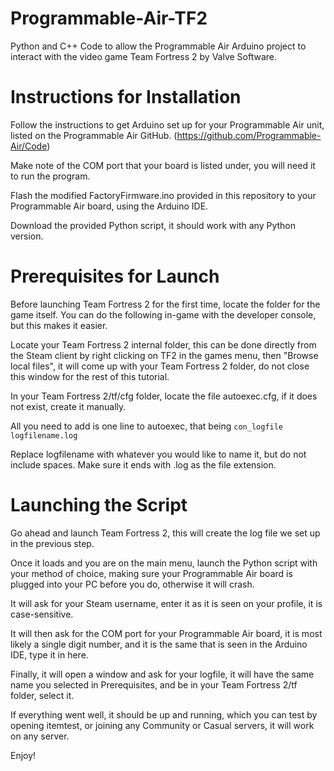 # Programmable-Air-TF2
Python and C++ Code to allow the Programmable Air Arduino project to interact with the video game Team Fortress 2 by Valve Software.

# Instructions for Installation
Follow the instructions to get Arduino set up for your Programmable Air unit, listed on the Programmable Air GitHub. (https://github.com/Programmable-Air/Code)

Make note of the COM port that your board is listed under, you will need it to run the program.

Flash the modified FactoryFirmware.ino provided in this repository to your Programmable Air board, using the Arduino IDE.

Download the provided Python script, it should work with any Python version.

# Prerequisites for Launch
Before launching Team Fortress 2 for the first time, locate the folder for the game itself. You can do the following in-game with the developer console, but this makes it easier.

Locate your Team Fortress 2 internal folder, this can be done directly from the Steam client by right clicking on TF2 in the games menu, then "Browse local files", it will come up with your Team Fortress 2 folder, do not close this window for the rest of this tutorial.

In your Team Fortress 2/tf/cfg folder, locate the file autoexec.cfg, if it does not exist, create it manually.

All you need to add is one line to autoexec, that being 
```con_logfile logfilename.log```

Replace logfilename with whatever you would like to name it, but do not include spaces. Make sure it ends with .log as the file extension.

# Launching the Script
Go ahead and launch Team Fortress 2, this will create the log file we set up in the previous step.

Once it loads and you are on the main menu, launch the Python script with your method of choice, making sure your Programmable Air board is plugged into your PC before you do, otherwise it will crash.

It will ask for your Steam username, enter it as it is seen on your profile, it is case-sensitive.

It will then ask for the COM port for your Programmable Air board, it is most likely a single digit number, and it is the same that is seen in the Arduino IDE, type it in here.

Finally, it will open a window and ask for your logfile, it will have the same name you selected in Prerequisites, and be in your Team Fortress 2/tf folder, select it.

If everything went well, it should be up and running, which you can test by opening itemtest, or joining any Community or Casual servers, it will work on any server.

Enjoy!
